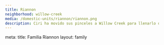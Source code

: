 ```yaml
---
title: Riannon
neighborhood: willow-creek
media: /domestic-units/riannon/riannon.png
description: Ciri ha movido sus pinceles a Willow Creek para llenarlo de creatividad y de un look alternativo. Pelo rosa, muchos tattoos, Friki y su gato Rupert. ¿Podrá conseguir su sueño de ser una gran artista? 
---
```



<route lang="yaml">
meta:
  title: Familia Riannon
  layout: family
</route>